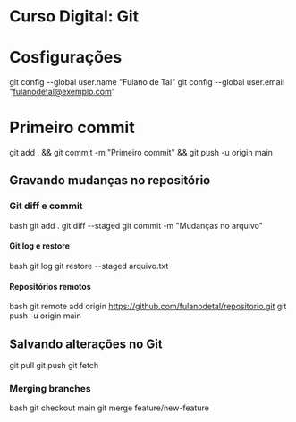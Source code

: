 # Curso Digital: Git

# Cosfigurações
 git config --global user.name "Fulano de Tal"
 git config --global user.email "fulanodetal@exemplo.com"

# Primeiro commit
git add . && git commit -m "Primeiro commit" && git push -u origin main

## Gravando mudanças no repositório
### Git diff e commit
bash
git add .
git diff --staged
git commit -m "Mudanças no arquivo"

#### Git log e restore
bash
git log
git restore --staged arquivo.txt

#### Repositórios remotos
bash
git remote add origin https://github.com/fulanodetal/repositorio.git
git push -u origin main

## Salvando alterações no Git
git pull
git push
git fetch

### Merging branches
bash
git checkout main
git merge feature/new-feature
